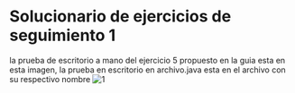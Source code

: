 # Solucionario de ejercicios de seguimiento 1

la prueba de escritorio a mano del ejercicio 5 propuesto en la guia esta en esta imagen, la prueba en escritorio en archivo.java esta en el archivo con su respectivo nombre
![1](https://github.com/santiagoramosg/actividad-1-poo/assets/117044142/cc43bf0d-8593-46ea-adef-c89fce914fab)
